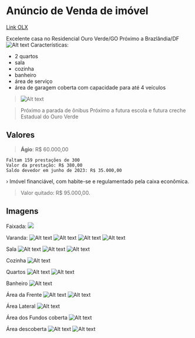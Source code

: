 # Anúncio de Venda de imóvel

[Link OLX](https://df.olx.com.br/distrito-federal-e-regiao/imoveis/casa-no-residencial-ouro-verde-com-2-quartos-garagem-coberta-1195182449?)

Excelente casa no Residencial Ouro Verde/GO
Próximo a Brazlândia/DF
![Alt text](Fotos/Localiza%C3%A7%C3%A3o.png)
Características:

- 2 quartos
- sala
- cozinha
- banheiro
- área de serviço
- área de garagem coberta com capacidade para até 4 veículos

> ![Alt text](Fotos/Planta.png)

> Próximo a parada de ônibus
> Próximo a futura escola e futura creche Estadual do Ouro Verde

## Valores

> **Ágio**: R$ 60.000,00
```
Faltam 159 prestações de 300 
Valor da prestação: R$ 380,00
Saldo devedor em junho de 2023: R$ 35.000,00
```
› Imóvel financiável, com habite-se e regulamentado pela caixa econômica.

> Valor quitado: R$ 95.000,00.

## Imagens

Faixada:
![](Fotos/rua.png)

Varanda:
![Alt text](Fotos/varanda.jpeg)
![Alt text](Fotos/varanda1.png)
![Alt text](Fotos/varanda2.jpeg)
![Alt text](Fotos/area%20da%20frente.jpg)

Sala
![Alt text](Fotos/sala.jpeg)
![Alt text](Fotos/sala.jpg)
![Alt text](Fotos/sala2.jpeg)

Cozinha
![Alt text](Fotos/cozinha.jpg)

Quartos
![Alt text](Fotos/quarto.jpg)
![Alt text](Fotos/quarto1.jpeg)

Banheiro
![Alt text](Fotos/banheiro.jpeg)

Área da Frente
![Alt text](Fotos/area%20da%20frente%202.jpg)
![Alt text](Fotos/garagem%20da%20frente.jpeg)

Área Lateral
![Alt text](Fotos/Area%20lateral.jpg)

Área dos Fundos coberta
![Alt text](Fotos/area%20dos%20fundos%202.jpg)

Área descoberta
![Alt text](Fotos/fundos.jpg)
![Alt text](Fotos/fundos2.jpg)
